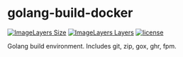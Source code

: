 # golang-build-docker
[![ImageLayers Size](https://img.shields.io/imagelayers/image-size/stepin2/golang-build-docker/latest.svg)](https://hub.docker.com/stepin2/golang-build-docker/) [![ImageLayers Layers](https://img.shields.io/imagelayers/layers/stepin2/golang-build-docker/latest.svg)](https://hub.docker.com/stepin2/golang-build-docker/) [![license](http://img.shields.io/badge/license-MIT-blue.svg)](https://raw.githubusercontent.com/stepin/udp-sniffer/master/LICENSE)

Golang build environment. Includes git, zip, gox, ghr, fpm.
